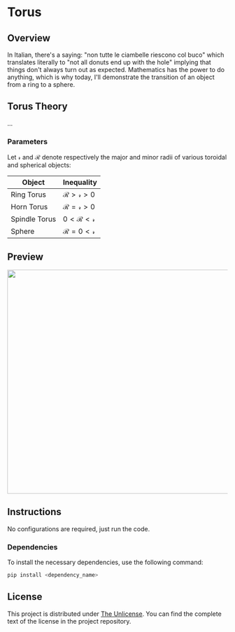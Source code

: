 # Torus

## Overview

In Italian, there's a saying: "non tutte le ciambelle riescono col buco" which translates literally to "not all donuts end up with the hole" implying that things don't always turn out as expected. Mathematics has the power to do anything, which is why today, I'll demonstrate the transition of an object from a ring to a sphere.

## Torus Theory

...

### Parameters

Let $\mathcal{r}$ and $\mathcal{R}$ denote respectively the major and minor radii of various toroidal and spherical objects:

| Object | Inequality |
| ---------- | ----------- |
| Ring Torus | $\mathcal{R} > \mathcal{r} > 0$ |
| Horn Torus | $\mathcal{R} = \mathcal{r} > 0$ |
| Spindle Torus | $0 < \mathcal{R} < \mathcal{r}$ |
| Sphere | $\mathcal{R} = 0 < \mathcal{r}$ |

## Preview

<img src="https://github.com/robertovicario/Torus/assets/119845903/f9cd8bdd-409f-4c5b-8d15-d2545e5c68e0" width="512">

## Instructions

No configurations are required, just run the code.

### Dependencies

To install the necessary dependencies, use the following command:

```python
pip install <dependency_name>
```

## License

This project is distributed under [The Unlicense](https://opensource.org/license/unlicense). You can find the complete text of the license in the project repository.
